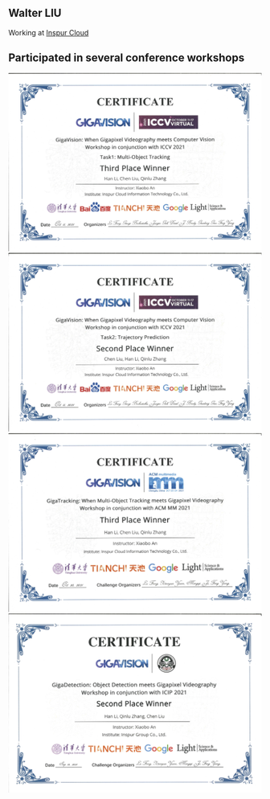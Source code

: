 ## Walter LIU

Working at [Inspur Cloud](https://cloud.inspur.com/)

## Participated in several conference workshops

![](images/Multi-Object%20Tracking%20-%20ICCV2021.png)
![](images/Trajectory%20Prediction%20-%20ICCV2021.png)
![](images/GigaTracking%20-%20ACM%20MM2021.png)
![](images/GigaDetection-ICIP2021-2.png)
